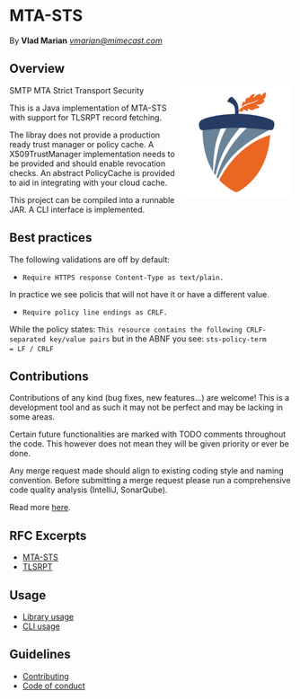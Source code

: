 MTA-STS
=======
By **Vlad Marian** *<vmarian@mimecast.com>*


Overview
--------
<img align="right" width="200" height="200" src="doc/logo.png">
SMTP MTA Strict Transport Security

This is a Java implementation of MTA-STS with support for TLSRPT record fetching.

The libray does not provide a production ready trust manager or policy cache.
A X509TrustManager implementation needs to be provided and should enable revocation checks.
An abstract PolicyCache is provided to aid in integrating with your cloud cache. 

This project can be compiled into a runnable JAR.
A CLI interface is implemented.


Best practices
--------------
The following validations are off by default:
- `Require HTTPS response Content-Type as text/plain.`

In practice we see policis that will not have it or have a different value.

- `Require policy line endings as CRLF.`

While the policy states: `This resource contains the following CRLF-separated key/value pairs`
but in the ABNF you see: `sts-policy-term          = LF / CRLF`

Contributions
-------------
Contributions of any kind (bug fixes, new features...) are welcome!
This is a development tool and as such it may not be perfect and may be lacking in some areas.

Certain future functionalities are marked with TODO comments throughout the code.
This however does not mean they will be given priority or ever be done.

Any merge request made should align to existing coding style and naming convention.
Before submitting a merge request please run a comprehensive code quality analysis (IntelliJ, SonarQube).

Read more [here](contributing.md).


RFC Excerpts
------------
- [MTA-STS](doc/mta-sts.md)
- [TLSRPT](doc/tlsrpt.md)


Usage
-----
- [Library usage](doc/lib.md)
- [CLI usage](doc/cli.md)


Guidelines
----------
- [Contributing](contributing.md)
- [Code of conduct](code_of_conduct.md)
